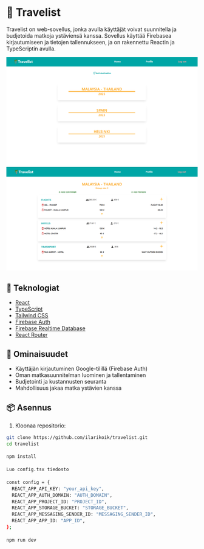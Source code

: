 # 🌴 Travelist

Travelist on web-sovellus, jonka avulla käyttäjät voivat suunnitella ja budjetoida matkoja ystäviensä kanssa. Sovellus käyttää Firebasea kirjautumiseen ja tietojen tallennukseen, ja on rakennettu Reactin ja TypeScriptin avulla.

<img src="./src/assets/travlist_home.png" alt="Privacy data request" width="700" />
<img src="./src/assets/travlist_plan.png" alt="Privacy data request" width="700" />

## 🔧 Teknologiat

- [React](https://reactjs.org/)
- [TypeScript](https://www.typescriptlang.org/)
- [Tailwind CSS](https://tailwindcss.com/)
- [Firebase Auth](https://firebase.google.com/docs/auth)
- [Firebase Realtime Database](https://firebase.google.com/products/realtime-database)
- [React Router](https://reactrouter.com/)

## 🚀 Ominaisuudet

- Käyttäjän kirjautuminen Google-tilillä (Firebase Auth)
- Oman matkasuunnitelman luominen ja tallentaminen
- Budjetointi ja kustannusten seuranta
- Mahdollisuus jakaa matka ystävien kanssa

## 📦 Asennus

1. Kloonaa repositorio:

```bash
git clone https://github.com/ilarikoik/travelist.git
cd travelist

npm install

Luo config.tsx tiedosto

const config = {
  REACT_APP_API_KEY: "your_api_key",
  REACT_APP_AUTH_DOMAIN: "AUTH_DOMAIN",
  REACT_APP_PROJECT_ID: "PROJECT_ID",
  REACT_APP_STORAGE_BUCKET: "STORAGE_BUCKET",
  REACT_APP_MESSAGING_SENDER_ID: "MESSAGING_SENDER_ID",
  REACT_APP_APP_ID: "APP_ID",
};

npm run dev

```
